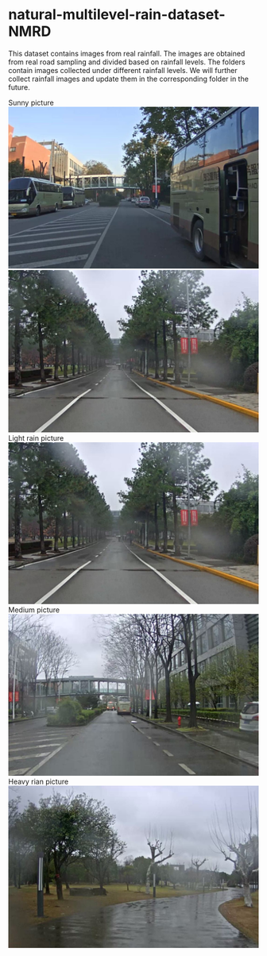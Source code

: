# natural-multilevel-rain-dataset-NMRD
This dataset contains images from real rainfall. The images are obtained from real road sampling and divided based on rainfall levels.
The folders contain images collected under different rainfall levels. We will further collect rainfall images and update them in the corresponding folder in the future.

Sunny picture
![image text](https://github.com/raydison/natural-multilevel-rain-dataset-NMRD/blob/main/no_rain/00001.jpg "no rain picture")![image text](https://github.com/raydison/natural-multilevel-rain-dataset-NMRD/blob/main/light/00001.jpg "light rain picture")
Light rain picture
![image text](https://github.com/raydison/natural-multilevel-rain-dataset-NMRD/blob/main/light/00001.jpg "light rain picture")
Medium picture
![image text](https://github.com/raydison/natural-multilevel-rain-dataset-NMRD/blob/main/medium/00001.jpg "light rain picture")
Heavy rian picture
![image text](https://github.com/raydison/natural-multilevel-rain-dataset-NMRD/blob/main/heavy/00001.jpg "light rain picture")
